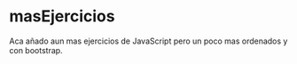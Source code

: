 # masEjercicios
Aca añado aun mas ejercicios de JavaScript pero un poco mas ordenados y con bootstrap.
